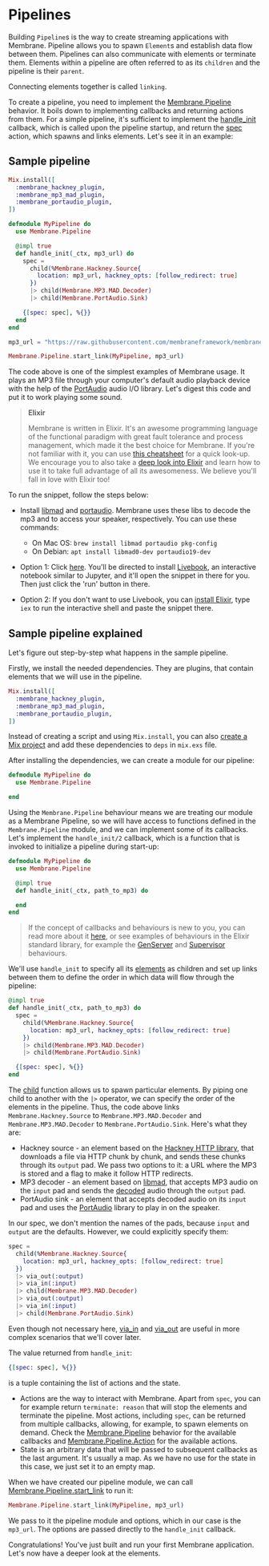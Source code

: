 # Pipelines

Building `Pipeline`s is the way to create streaming applications with Membrane. Pipeline allows you to spawn `Element`s and establish data flow between them. Pipelines can also communicate with elements or terminate them. Elements within a pipeline are often referred to as its `children` and the pipeline is their `parent`.

Connecting elements together is called `linking`. 

To create a pipeline, you need to implement the [Membrane.Pipeline](https://hexdocs.pm/membrane_core/Membrane.Pipeline.html) behavior. It boils down to implementing callbacks and returning actions from them. For a simple pipeline, it's sufficient to implement the [handle_init](https://hexdocs.pm/membrane_core/Membrane.Pipeline.html#c:handle_init/2) callback, which is called upon the pipeline startup, and return the [spec](https://hexdocs.pm/membrane_core/Membrane.Pipeline.Action.html#t:spec/0) action, which spawns and links elements. Let's see it in an example:

## Sample pipeline

```elixir
Mix.install([
  :membrane_hackney_plugin,
  :membrane_mp3_mad_plugin,
  :membrane_portaudio_plugin,
])

defmodule MyPipeline do
  use Membrane.Pipeline

  @impl true
  def handle_init(_ctx, mp3_url) do
    spec =
      child(%Membrane.Hackney.Source{
        location: mp3_url, hackney_opts: [follow_redirect: true]
      })
      |> child(Membrane.MP3.MAD.Decoder)
      |> child(Membrane.PortAudio.Sink)

    {[spec: spec], %{}}
  end
end

mp3_url = "https://raw.githubusercontent.com/membraneframework/membrane_demo/master/simple_pipeline/sample.mp3"

Membrane.Pipeline.start_link(MyPipeline, mp3_url)
```

The code above is one of the simplest examples of Membrane usage. It plays an MP3 file through your computer's default audio playback device with the help of the [PortAudio](http://www.portaudio.com/) audio I/O library. Let's digest this code and put it to work playing some sound.
> **Elixir**
>
> Membrane is written in Elixir. It's an awesome programming language of the functional paradigm with great fault tolerance and process management, which made it the best choice for Membrane.
> If you're not familiar with it, you can use [this cheatsheet](https://devhints.io/elixir) for a quick look-up.
> We encourage you to also take a [deep look into Elixir](https://elixir-lang.org/getting-started/introduction.html) and learn how to use it to take full advantage of all its awesomeness. We believe you'll fall in love with Elixir too!


To run the snippet, follow the steps below:
- Install [libmad](https://github.com/markjeee/libmad) and [portaudio](https://github.com/PortAudio/portaudio). Membrane uses these libs to decode the mp3 and to access your speaker, respectively. You can use these commands:
  - On Mac OS: `brew install libmad portaudio pkg-config`
  - On Debian: `apt install libmad0-dev portaudio19-dev`

- Option 1: Click [here](https://livebook.dev/run?url=https%3A%2F%2Fgithub.com%2Fmembraneframework%2Fmembrane_core%2Fblob%2Fmaster%2Fexample.livemd). You'll be directed to install [Livebook](livebook.dev), an interactive notebook similar to Jupyter, and it'll open the snippet in there for you. Then just click the 'run' button in there.

- Option 2: If you don't want to use Livebook, you can [install Elixir](https://elixir-lang.org/install.html), type `iex` to run the interactive shell and paste the snippet there.


## Sample pipeline explained

Let's figure out step-by-step what happens in the sample pipeline.

Firstly, we install the needed dependencies. They are plugins, that contain elements that we will use in the pipeline.

```elixir
Mix.install([
  :membrane_hackney_plugin,
  :membrane_mp3_mad_plugin,
  :membrane_portaudio_plugin,
])
```

Instead of creating a script and using `Mix.install`, you can also [create a Mix project](https://elixir-lang.org/getting-started/mix-otp/introduction-to-mix.html) and add these dependencies to `deps` in `mix.exs` file.

After installing the dependencies, we can create a module for our pipeline:

```elixir
defmodule MyPipeline do
  use Membrane.Pipeline

end
```

Using the `Membrane.Pipeline` behaviour means we are treating our module as a Membrane Pipeline, so we will have access to functions defined in the `Membrane.Pipeline` module, and we can implement some of its callbacks. Let's implement the `handle_init/2` callback, which is a function that is invoked to initialize a pipeline during start-up:

```elixir
defmodule MyPipeline do
  use Membrane.Pipeline

  @impl true
  def handle_init(_ctx, path_to_mp3) do

  end
end
```

> If the concept of callbacks and behaviours is new to you, you can read more about it [here](https://elixir-lang.org/getting-started/typespecs-and-behaviours.html#behaviours), or see examples of behaviours in the Elixir standard library, for example the [GenServer](https://elixir-lang.org/getting-started/mix-otp/genserver.html) and [Supervisor](https://elixir-lang.org/getting-started/mix-otp/supervisor-and-application.html) behaviours.

We'll use `handle_init` to specify all its [elements](../glossary/glossary.md#element) as children and set up links between them to define the order in which data will flow through the pipeline:

```elixir
@impl true
def handle_init(_ctx, path_to_mp3) do
  spec =
    child(%Membrane.Hackney.Source{
      location: mp3_url, hackney_opts: [follow_redirect: true]
    })
    |> child(Membrane.MP3.MAD.Decoder)
    |> child(Membrane.PortAudio.Sink)

  {[spec: spec], %{}}
end
```

The [child](https://hexdocs.pm/membrane_core/Membrane.ChildrenSpec.html#child/2) function allows us to spawn particular elements. By piping one child to another with the `|>` operator, we can specify the order of the elements in the pipeline. Thus, the code above links `Membrane.Hackney.Source` to `Membrane.MP3.MAD.Decoder` and `Membrane.MP3.MAD.Decoder` to `Membrane.PortAudio.Sink`. Here's what they are:
- Hackney source - an element based on the [Hackney HTTP library](https://github.com/benoitc/hackney), that downloads a file via HTTP chunk by chunk, and sends these chunks through its `output` pad. We pass two options to it: a URL where the MP3 is stored and a flag to make it follow HTTP redirects.
- MP3 decoder - an element based on [libmad](https://github.com/markjeee/libmad), that accepts MP3 audio on the `input` pad and sends the [decoded](../glossary/glossary.md#decoding) audio through the `output` pad.
- PortAudio sink - an element that accepts decoded audio on its `input` pad and uses the [PortAudio](https://github.com/PortAudio/portaudio) library to play in on the speaker.

In our spec, we don't mention the names of the pads, because `input` and `output` are the defaults. However, we could explicitly specify them:

```elixir
spec =
  child(%Membrane.Hackney.Source{
    location: mp3_url, hackney_opts: [follow_redirect: true]
  })
  |> via_out(:output)
  |> via_in(:input)
  |> child(Membrane.MP3.MAD.Decoder)
  |> via_out(:output)
  |> via_in(:input)
  |> child(Membrane.PortAudio.Sink)
```

Even though not necessary here, [via_in](https://hexdocs.pm/membrane_core/Membrane.ChildrenSpec.html#via_in/3) and [via_out](https://hexdocs.pm/membrane_core/Membrane.ChildrenSpec.html#via_out/3) are useful in more complex scenarios that we'll cover later.

The value returned from `handle_init`:

```elixir
{[spec: spec], %{}}
```

is a tuple containing the list of actions and the state.
- Actions are the way to interact with Membrane. Apart from `spec`, you can for example return `terminate: reason` that will stop the elements and terminate the pipeline. Most actions, including `spec`, can be returned from multiple callbacks, allowing, for example, to spawn elements on demand. Check the [Membrane.Pipeline](https://hexdocs.pm/membrane_core/Membrane.Pipeline.html) behavior for the available callbacks and [Membrane.Pipeline.Action](https://hexdocs.pm/membrane_core/Membrane.Pipeline.Action.html) for the available actions.
- State is an arbitrary data that will be passed to subsequent callbacks as the last argument. It's usually a map. As we have no use for the state in this case, we just set it to an empty map.

When we have created our pipeline module, we can call [Membrane.Pipeline.start_link](https://hexdocs.pm/membrane_core/Membrane.Pipeline.html#start_link/3) to run it:

```elixir
Membrane.Pipeline.start_link(MyPipeline, mp3_url)
```

We pass to it the pipeline module and options, which in our case is the `mp3_url`. The options are passed directly to the `handle_init` callback.

Congratulations! You've just built and run your first Membrane application. Let's now have a deeper look at the elements.
